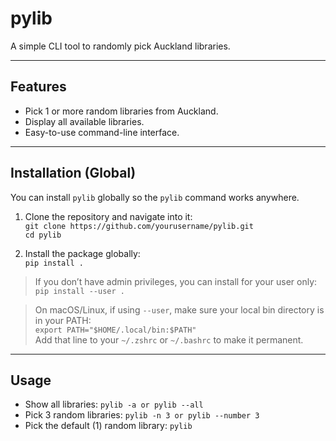 # pylib

A simple CLI tool to randomly pick Auckland libraries.

---

## Features

- Pick 1 or more random libraries from Auckland.  
- Display all available libraries.  
- Easy-to-use command-line interface.

---

## Installation (Global)

You can install `pylib` globally so the `pylib` command works anywhere.  

1. Clone the repository and navigate into it:  
`git clone https://github.com/yourusername/pylib.git`  
`cd pylib`  

2. Install the package globally:  
`pip install .`  

> If you don’t have admin privileges, you can install for your user only:  
`pip install --user .`  

> On macOS/Linux, if using `--user`, make sure your local bin directory is in your PATH:  
`export PATH="$HOME/.local/bin:$PATH"`  
Add that line to your `~/.zshrc` or `~/.bashrc` to make it permanent.

---

## Usage

- Show all libraries: `pylib -a or pylib --all`  
- Pick 3 random libraries: `pylib -n 3 or pylib --number 3`  
- Pick the default (1) random library: `pylib`
